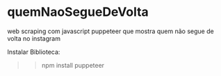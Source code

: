# quemNaoSegueDeVolta
web scraping com javascript puppeteer que mostra quem não segue de volta no instagram

Instalar Biblioteca:
>>npm install puppeteer

